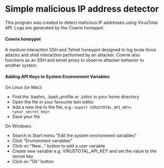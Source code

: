 # Simple malicious IP address detector
This program was created to detect malicious IP addresses using VirusTotal API. Logs are generated by the Cowrie honeypot. 

#### Cowrie honeypot
A medium interaction SSH and Telnet honeypot designed to log brute force attacks and shell interaction performed by an attacker. Cowrie also functions as an SSH and telnet proxy to observe attacker behavior to another system.

#### Adding API Keys to System Environment Variables

On Linux (or Mac):
- Find the .bashrc, .bash_profile or .zshrc in your home directory
- Open the file in your favourite text editor
- Add a new line to the file, e.g.:
`export VIRUSTOTAL_API_KEY=<your_secret_key>`
- Save your file

On Windows:
- Search in Start menu "Edit the system environment variables"
- Click "Environment variables"
- Click on "New..." button to add a user variable
- Create new variable e.g. VIRUSTOTAL_API_KEY and set the value to the secret key
- Click on "Ok" button
